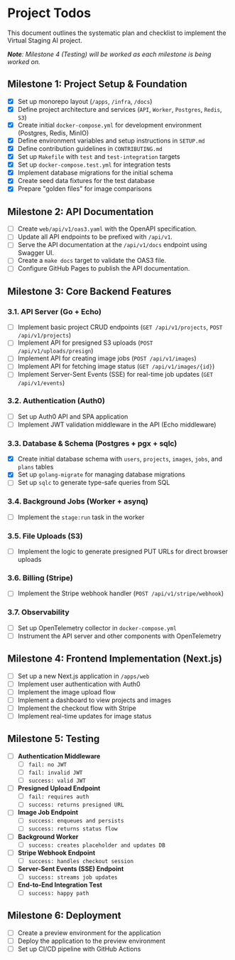 # Project Todos

This document outlines the systematic plan and checklist to implement the Virtual Staging AI project.

_**Note**: Milestone 4 (Testing) will be worked as each milestone is being worked on._

## Milestone 1: Project Setup & Foundation

- [x] Set up monorepo layout (`/apps`, `/infra`, `/docs`)
- [x] Define project architecture and services (`API`, `Worker`, `Postgres`, `Redis`, `S3`)
- [x] Create initial `docker-compose.yml` for development environment (Postgres, Redis, MinIO)
- [x] Define environment variables and setup instructions in `SETUP.md`
- [x] Define contribution guidelines in `CONTRIBUTING.md`
- [x] Set up `Makefile` with `test` and `test-integration` targets
- [x] Set up `docker-compose.test.yml` for integration tests
- [x] Implement database migrations for the initial schema
- [x] Create seed data fixtures for the test database
- [x] Prepare "golden files" for image comparisons

## Milestone 2: API Documentation

- [ ] Create `web/api/v1/oas3.yaml` with the OpenAPI specification.
- [ ] Update all API endpoints to be prefixed with `/api/v1`.
- [ ] Serve the API documentation at the `/api/v1/docs` endpoint using Swagger UI.
- [ ] Create a `make docs` target to validate the OAS3 file.
- [ ] Configure GitHub Pages to publish the API documentation.

## Milestone 3: Core Backend Features

### 3.1. API Server (Go + Echo)

- [ ] Implement basic project CRUD endpoints (`GET /api/v1/projects`, `POST /api/v1/projects`)
- [ ] Implement API for presigned S3 uploads (`POST /api/v1/uploads/presign`)
- [ ] Implement API for creating image jobs (`POST /api/v1/images`)
- [ ] Implement API for fetching image status (`GET /api/v1/images/{id}`)
- [ ] Implement Server-Sent Events (SSE) for real-time job updates (`GET /api/v1/events`)

### 3.2. Authentication (Auth0)

- [ ] Set up Auth0 API and SPA application
- [ ] Implement JWT validation middleware in the API (Echo middleware)

### 3.3. Database & Schema (Postgres + pgx + sqlc)

- [x] Create initial database schema with `users`, `projects`, `images`, `jobs`, and `plans` tables
- [x] Set up `golang-migrate` for managing database migrations
- [ ] Set up `sqlc` to generate type-safe queries from SQL

### 3.4. Background Jobs (Worker + asynq)

- [ ] Implement the `stage:run` task in the worker

### 3.5. File Uploads (S3)

- [ ] Implement the logic to generate presigned PUT URLs for direct browser uploads

### 3.6. Billing (Stripe)

- [ ] Implement the Stripe webhook handler (`POST /api/v1/stripe/webhook`)

### 3.7. Observability

- [ ] Set up OpenTelemetry collector in `docker-compose.yml`
- [ ] Instrument the API server and other components with OpenTelemetry

## Milestone 4: Frontend Implementation (Next.js)

- [ ] Set up a new Next.js application in `/apps/web`
- [ ] Implement user authentication with Auth0
- [ ] Implement the image upload flow
- [ ] Implement a dashboard to view projects and images
- [ ] Implement the checkout flow with Stripe
- [ ] Implement real-time updates for image status

## Milestone 5: Testing

- [ ] **Authentication Middleware**
    - [ ] `fail: no JWT`
    - [ ] `fail: invalid JWT`
    - [ ] `success: valid JWT`
- [ ] **Presigned Upload Endpoint**
    - [ ] `fail: requires auth`
    - [ ] `success: returns presigned URL`
- [ ] **Image Job Endpoint**
    - [ ] `success: enqueues and persists`
    - [ ] `success: returns status flow`
- [ ] **Background Worker**
    - [ ] `success: creates placeholder and updates DB`
- [ ] **Stripe Webhook Endpoint**
    - [ ] `success: handles checkout session`
- [ ] **Server-Sent Events (SSE) Endpoint**
    - [ ] `success: streams job updates`
- [ ] **End-to-End Integration Test**
    - [ ] `success: happy path`

## Milestone 6: Deployment

- [ ] Create a preview environment for the application
- [ ] Deploy the application to the preview environment
- [ ] Set up CI/CD pipeline with GitHub Actions
